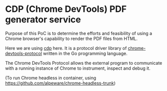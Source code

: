# CDP (Chrome DevTools) PDF generator service

Purpose of this PoC is to determine the efforts and feasibility of using a Chrome browser's capability to render the PDF files from HTML.

Here we are using [cdp](https://github.com/mafredri/cdp) here. It is a protocol driver library of [chrome-devtools-protocol](https://chromedevtools.github.io/devtools-protocol) written in the Go programming language.

The Chrome DevTools Protocol allows the external program to communicate with a running instance of Chrome to instrument, inspect and debug it.

(To run Chrome headless in container, using https://github.com/alpeware/chrome-headless-trunk)
